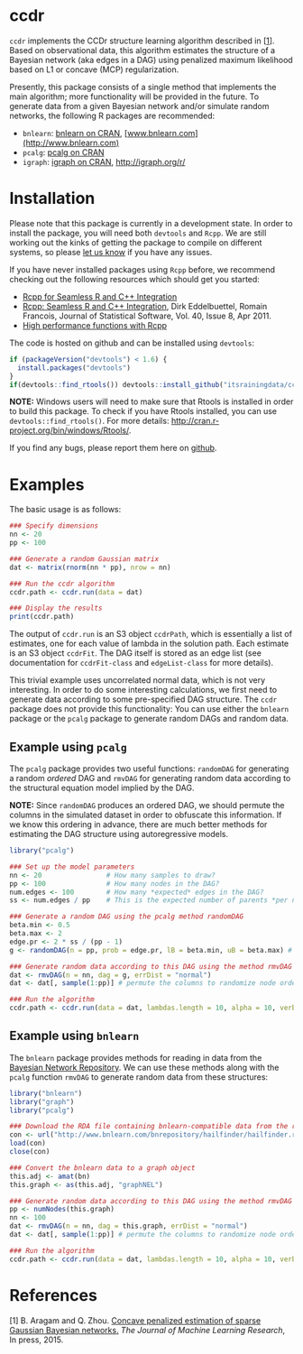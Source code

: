 <!-- README.md is generated from README.Rmd. Please edit that file -->
ccdr
====

`ccdr` implements the CCDr structure learning algorithm described in \[[1](#references)\]. Based on observational data, this algorithm estimates the structure of a Bayesian network (aka edges in a DAG) using penalized maximum likelihood based on L1 or concave (MCP) regularization.

Presently, this package consists of a single method that implements the main algorithm; more functionality will be provided in the future. To generate data from a given Bayesian network and/or simulate random networks, the following R packages are recommended:

-   `bnlearn`: [bnlearn on CRAN](http://cran.r-project.org/web/packages/bnlearn/index.html), [www.bnlearn.com](http://www.bnlearn.com)
-   `pcalg`: [pcalg on CRAN](http://cran.r-project.org/web/packages/pcalg/index.html)
-   `igraph`: [igraph on CRAN](http://cran.r-project.org/web/packages/igraph/index.html), [<http://igraph.org/r/>](http://igraph.org/r/)

Installation
============

Please note that this package is currently in a development state. In order to install the package, you will need both `devtools` and `Rcpp`. We are still working out the kinks of getting the package to compile on different systems, so please [let us know](https://github.com/itsrainingdata/ccdr/issues) if you have any issues.

If you have never installed packages using `Rcpp` before, we recommend checking out the following resources which should get you started:

-   [Rcpp for Seamless R and C++ Integration](http://www.rcpp.org)
-   [Rcpp: Seamless R and C++ Integration](http://www.jstatsoft.org/v40/i08/), Dirk Eddelbuettel, Romain Francois, Journal of Statistical Software, Vol. 40, Issue 8, Apr 2011.
-   [High performance functions with Rcpp](http://adv-r.had.co.nz/Rcpp.html)

The code is hosted on github and can be installed using `devtools`:

``` r
if (packageVersion("devtools") < 1.6) {
  install.packages("devtools")
}
if(devtools::find_rtools()) devtools::install_github("itsrainingdata/ccdr")
```

**NOTE:** Windows users will need to make sure that Rtools is installed in order to build this package. To check if you have Rtools installed, you can use `devtools::find_rtools()`. For more details: [<http://cran.r-project.org/bin/windows/Rtools/>](http://cran.r-project.org/bin/windows/Rtools/).

If you find any bugs, please report them here on [github](https://github.com/itsrainingdata/ccdr/issues).

Examples
========

The basic usage is as follows:

``` r
### Specify dimensions
nn <- 20
pp <- 100

### Generate a random Gaussian matrix
dat <- matrix(rnorm(nn * pp), nrow = nn)

### Run the ccdr algorithm
ccdr.path <- ccdr.run(data = dat)

### Display the results
print(ccdr.path)
```

The output of `ccdr.run` is an S3 object `ccdrPath`, which is essentially a list of estimates, one for each value of lambda in the solution path. Each estimate is an S3 object `ccdrFit`. The DAG itself is stored as an edge list (see documentation for `ccdrFit-class` and `edgeList-class` for more details).

This trivial example uses uncorrelated normal data, which is not very interesting. In order to do some interesting calculations, we first need to generate data according to some pre-specified DAG structure. The `ccdr` package does not provide this functionality: You can use either the `bnlearn` package or the `pcalg` package to generate random DAGs and random data.

Example using `pcalg`
---------------------

The `pcalg` package provides two useful functions: `randomDAG` for generating a random *ordered* DAG and `rmvDAG` for generating random data according to the structural equation model implied by the DAG.

**NOTE:** Since `randomDAG` produces an ordered DAG, we should permute the columns in the simulated dataset in order to obfuscate this information. If we know this ordering in advance, there are much better methods for estimating the DAG structure using autoregressive models.

``` r
library("pcalg")

### Set up the model parameters
nn <- 20                # How many samples to draw?
pp <- 100               # How many nodes in the DAG?
num.edges <- 100        # How many *expected* edges in the DAG?
ss <- num.edges / pp    # This is the expected number of parents *per node*

### Generate a random DAG using the pcalg method randomDAG
beta.min <- 0.5
beta.max <- 2
edge.pr <- 2 * ss / (pp - 1)
g <- randomDAG(n = pp, prob = edge.pr, lB = beta.min, uB = beta.max) # Note that the edge weights are selected at random here!

### Generate random data according to this DAG using the method rmvDAG
dat <- rmvDAG(n = nn, dag = g, errDist = "normal")
dat <- dat[, sample(1:pp)] # permute the columns to randomize node ordering

### Run the algorithm
ccdr.path <- ccdr.run(data = dat, lambdas.length = 10, alpha = 10, verbose = FALSE)
```

Example using `bnlearn`
-----------------------

The `bnlearn` package provides methods for reading in data from the [Bayesian Network Repository](http://www.bnlearn.com/bnrepository/). We can use these methods along with the `pcalg` function `rmvDAG` to generate random data from these structures:

``` r
library("bnlearn")
library("graph")
library("pcalg")

### Download the RDA file containing bnlearn-compatible data from the repository
con <- url("http://www.bnlearn.com/bnrepository/hailfinder/hailfinder.rda")
load(con)
close(con)

### Convert the bnlearn data to a graph object
this.adj <- amat(bn)
this.graph <- as(this.adj, "graphNEL")

### Generate random data according to this DAG using the method rmvDAG
pp <- numNodes(this.graph)
nn <- 100
dat <- rmvDAG(n = nn, dag = this.graph, errDist = "normal")
dat <- dat[, sample(1:pp)] # permute the columns to randomize node ordering

### Run the algorithm
ccdr.path <- ccdr.run(data = dat, lambdas.length = 10, alpha = 10, verbose = FALSE)
```

References
==========

\[1\] B. Aragam and Q. Zhou. [Concave penalized estimation of sparse Gaussian Bayesian networks.](http://arxiv.org/abs/1401.0852) *The Journal of Machine Learning Research*, In press, 2015.
